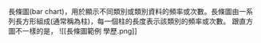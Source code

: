 長條圖(bar chart)，用於顯示不同類別或類別資料的頻率或次數。長條圖由一系列長方形組成(通常稱為柱)，每一個柱的長度表示該類別的頻率或次數。
跟直方圖不一樣的是，
![[長條圖範例 學歷.png]]